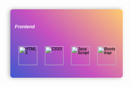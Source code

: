 <div class="card">
<div class="card__info">

### <div align="center" class="card__logo">__Frontend__</div>


<div class="card__logo">  
<a href="https://en.wikipedia.org/wiki/HTML5" target="_blank"><img style="margin: 10px" src="https://profilinator.rishav.dev/skills-assets/html5-original-wordmark.svg" alt="HTML5" height="50" /></a>  
<a href="https://www.w3schools.com/css/" target="_blank"><img style="margin: 10px" src="https://profilinator.rishav.dev/skills-assets/css3-original-wordmark.svg" alt="CSS3" height="50" /></a>  
<a href="https://www.javascript.com/" target="_blank"><img style="margin: 10px" src="https://profilinator.rishav.dev/skills-assets/javascript-original.svg" alt="JavaScript" height="50" /></a>  
<a href="https://getbootstrap.com/docs/3.4/javascript/" target="_blank"><img style="margin: 10px" src="https://profilinator.rishav.dev/skills-assets/bootstrap-plain.svg" alt="Bootstrap" height="50" /></a>  
<a href="https://sass-lang.com/" target="_blank"><img style="margin: 10px" src="https://profilinator.rishav.dev/skills-assets/sass-original.svg" alt="Sass" height="50" /></a>  
</div>  



<div class="card__texture"></div>
        </div>
</div>

<style>
.card,
.card__texture {
  animation-duration: 3s;
  animation-timing-function: ease-in-out;
  animation-iteration-count: infinite;
}

.card {
  overflow: hidden;
  position: relative;
  animation-name: rotate_500;
  background-color: #4158D0;
  background-image: linear-gradient(43deg, #4158D0 0%, #C850C0 46%, #FFCC70 100%);
  box-shadow: rgba(0, 0, 0, 0.17) 0px -23px 25px 0px inset, rgba(0, 0, 0, 0.15) 0px -36px 30px 0px inset, rgba(0, 0, 0, 0.1) 0px -79px 40px 0px inset, rgba(0, 0, 0, 0.06) 0px 2px 1px, rgba(0, 0, 0, 0.09) 0px 4px 2px, rgba(0, 0, 0, 0.09) 0px 8px 4px, rgba(0, 0, 0, 0.09) 0px 16px 8px, rgba(0, 0, 0, 0.09) 0px 32px 16px;
  border-radius: 0.5em;
  color: hsl(0,0%,100%);
  width: 300px;
  height: 180px;
  transform: translate3d(0,0,0);
}

.card__info,
.card__texture {
  position: absolute;
}

.card__texture {
  animation-name: texture;
  top: 0;
  left: 0;
  width: 200%;
  height: 100%;
}

.card__info {
  font: 0.75em/1 "DM Sans", sans-serif;
  display: flex;
  align-items: center;
  flex-wrap: wrap;
  padding: 0.75rem;
  inset: 0;
}

.card__logo{
    display: flex;
  align-items: center;
}

.card__logo {
  font-weight: bold;
  font-style: italic;
}

.card__texture {
  animation-name: texture;
  background-image: linear-gradient(-80deg,hsla(0,0%,100%,0.3) 25%,hsla(0,0%,100%,0) 45%);
}


/* Animation */
@keyframes rotate_500 {
  from,
    to {
    animation-timing-function: ease-in;
    box-shadow: 0 0 0 hsl(0,0%,80%),
            0.1rem 0 0 hsl(0,0%,100%),
            -0.2rem 0 0.75rem 0 hsla(0,0%,0%,0.3);
    transform: rotateY(-10deg);
  }

  25%,
    75% {
    animation-timing-function: ease-out;
    box-shadow: 0 0 0 hsl(0,0%,80%),
            0 0 0 hsl(0,0%,100%),
            -0.25rem -0.05rem 1rem 0.15rem hsla(0,0%,0%,0.3);
    transform: rotateY(0deg);
  }

  50% {
    animation-timing-function: ease-in;
    box-shadow: -0.1rem 0 0 hsl(0,0%,80%),
            0 0 0 hsl(0,0%,100%),
            -0.3rem -0.1rem 1.5rem 0.3rem hsla(0,0%,0%,0.3);
    transform: rotateY(10deg);
  }
}

@keyframes texture {
  from,
    to {
    transform: translate3d(0,0,0);
  }

  50% {
    transform: translate3d(-50%,0,0);
  }
}                
    </style>